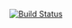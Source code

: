 [![Build Status](https://timgrayson85.visualstudio.com/tailspin-spacegame-web/_apis/build/status/timgrayson85.mslearn-tailspin-spacegame-web?branchName=master)](https://timgrayson85.visualstudio.com/tailspin-spacegame-web/_build/latest?definitionId=4&branchName=master)

